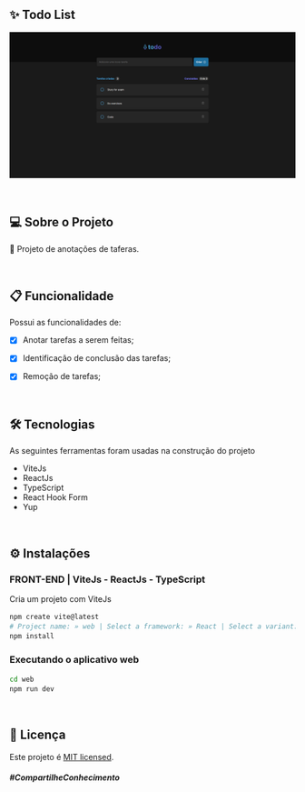 <a id="-screenshot"></a>

## ✨ Todo List

![CapaWeb](src/assets/images/thumbTodoWeb.png)

&nbsp;
<a id="-sobre-o-projeto"></a>

## 💻 Sobre o Projeto

🚀 Projeto de anotações de taferas.


&nbsp;
<a id="-funcionalidade"></a>

## 📋 Funcionalidade

Possui as funcionalidades de:

- [x] Anotar tarefas a serem feitas;
- [x] Identificação de conclusão das tarefas;
- [x] Remoção de tarefas;


&nbsp;
<a id="-tecnologias"></a>

## 🛠 Tecnologias

As seguintes ferramentas foram usadas na construção do projeto

- ViteJs
- ReactJs
- TypeScript
- React Hook Form
- Yup


&nbsp;
<a id="-instalação"></a>

## ⚙️ Instalações


### FRONT-END | ViteJs - ReactJs - TypeScript

Cria um projeto com ViteJs

```bash
npm create vite@latest
# Project name: » web | Select a framework: » React | Select a variant: » TypeScript
npm install
```

### Executando o aplicativo web

```bash
cd web
npm run dev
```


&nbsp;
<a id="-licença"></a>

## 📝 Licença

Este projeto é [MIT licensed](./LICENSE).

##### _#CompartilheConhecimento_
